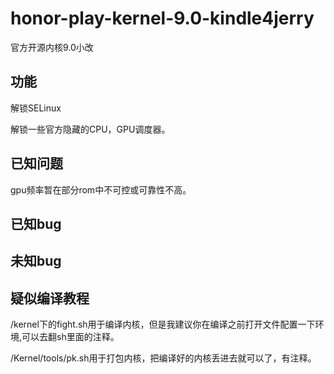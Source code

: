 # honor-play-kernel-9.0-kindle4jerry
官方开源内核9.0小改
## 功能
解锁SELinux

解锁一些官方隐藏的CPU，GPU调度器。
## 已知问题
gpu频率暂在部分rom中不可控或可靠性不高。
## 已知bug
## 未知bug
## 疑似编译教程
/kernel下的fight.sh用于编译内核，但是我建议你在编译之前打开文件配置一下环境,可以去翻sh里面的注释。

/Kernel/tools/pk.sh用于打包内核，把编译好的内核丢进去就可以了，有注释。

